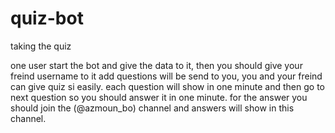 # quiz-bot
taking the quiz

one user start the bot and give the data to it, then you should give your freind username to it add questions will be send to you, you and your
freind can give quiz si easily.
each question will show in one minute and then go to next question so you should answer it in one minute.
for the answer you should join the (@azmoun_bo) channel and answers will show in this channel.
